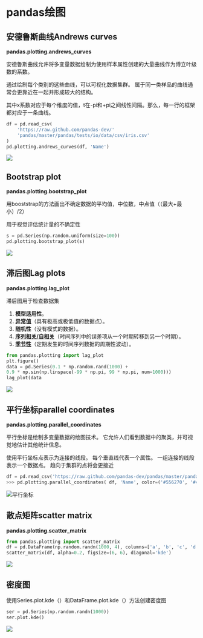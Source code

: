 # pandas绘图

## 安德鲁斯曲线Andrews curves

**pandas.plotting.andrews_curves**

安德鲁斯曲线允许将多变量数据绘制为使用样本属性创建的大量曲线作为傅立叶级数的系数。

通过绘制每个类别的这些曲线，可以可视化数据集群。 属于同一类样品的曲线通常会更靠近在一起并形成较大的结构。

其中x系数对应于每个维度的值，t在-pi和+pi之间线性间隔。那么，每一行的框架都对应于一条曲线。

```python
df = pd.read_csv(
    'https://raw.github.com/pandas-dev/'
    'pandas/master/pandas/tests/io/data/csv/iris.csv'
)
pd.plotting.andrews_curves(df, 'Name')
```

![](https://pandas.pydata.org/pandas-docs/stable/_images/pandas-plotting-andrews_curves-1.png)

## Bootstrap plot 

**pandas.plotting.bootstrap_plot**

用booststrap的方法画出不确定数据的平均值，中位数，中点值（（最大+最小）/2）

用于视觉评估统计量的不确定性

```python
s = pd.Series(np.random.uniform(size=100))
pd.plotting.bootstrap_plot(s)
```

![](https://pandas.pydata.org/pandas-docs/stable/_images/pandas-plotting-bootstrap_plot-1.png)

## 滞后图Lag plots

**pandas.plotting.lag_plot**

滞后图用于检查数据集
1. **模型适用性**。
2. [**异常值**](https://www.statisticshowto.com/statistics-basics/find-outliers/)（具有极高或极低值的数据点）。
3. **随机性**（没有模式的数据）。
4. [**序列相关/自相关**](https://www.statisticshowto.com/serial-correlation-autocorrelation/)（时间序列中的误差项从一个时期转移到另一个时期）。
5. [**季节性**](https://www.statisticshowto.com/timeplot/#seasonality)（定期发生的时间序列数据的周期性波动）。

```python
from pandas.plotting import lag_plot
plt.figure()
data = pd.Series(0.1 * np.random.rand(1000) +
0.9 * np.sin(np.linspace(-99 * np.pi, 99 * np.pi, num=1000)))
lag_plot(data
```

![](https://pic1.zhimg.com/80/v2-e9e53ab371ac1e796d0b914af2df2cfc_720w.jpg)

## 平行坐标parallel coordinates

**pandas.plotting.parallel_coordinates**

平行坐标是绘制多变量数据的绘图技术。 它允许人们看到数据中的聚类，并可视觉地估计其他统计信息。

使用平行坐标点表示为连接的线段。 每个垂直线代表一个属性。 一组连接的线段表示一个数据点。 趋向于集群的点将会更接近

```python
df = pd.read_csv('https://raw.github.com/pandas-dev/pandas/master/pandas/tests/io/data/csv/iris.csv')
>>> pd.plotting.parallel_coordinates( df, 'Name', color=('#556270', '#4ECDC4', '#C7F464'))
```

![平行坐标](https://pandas.pydata.org/pandas-docs/stable/_images/pandas-plotting-parallel_coordinates-1.png)

## 散点矩阵scatter matrix

**pandas.plotting.scatter_matrix**

```python
from pandas.plotting import scatter_matrix
df = pd.DataFrame(np.random.randn(1000, 4), columns=['a', 'b', 'c', 'd'])
scatter_matrix(df, alpha=0.2, figsize=(6, 6), diagonal='kde')
```



![](https://pic2.zhimg.com/80/v2-d67681c87ca5fbc920d2530a840007a1_720w.jpg)

## 密度图

使用Series.plot.kde（）和DataFrame.plot.kde（）方法创建密度图

```python
ser = pd.Series(np.random.randn(1000))
ser.plot.kde()
```

![](https://pic1.zhimg.com/80/v2-12bced8bfbe62e70806169db763c2acc_720w.jpg)

